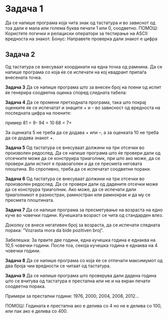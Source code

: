 # Задача 1
Да се напише програма која чита знак од тастатура и во зависнот од тоа дали е мала или голема буква печати 1 или 0, соодветно.
ПОМОШ: Користете логички и релациски оператори за тестирање на ASCII вредноста на знакот.
Бонус: Направете проверка дали знакот е цифра


## Задача 2
Од тастатура се внесуваат координати на една точка од рамнина. Да се напише програма со која ќе се испечати на кој квадрант припаѓа внесената точка.


**Задача 3**
Да се напише програма што за внесен број на поени од испит ќе генерира соодветна оценка според следната табела:


**Задача 4**
Да се промени претходната програма, така што покрај оценките ќе се испечатат и знаците + и – во зависност од вредноста на последната цифра на поените:

пример
81 = 9-
94 = 10
68 = 7+

За оценката 5 не треба да се додава + или –, а за оценката 10 не треба да се додава знакот +.


**Задача 5**
Од тастатура се внесуваат должини на три отсечки во произволен редослед. Да се напише програма што ќе провери дали од отсечките може да се конструира триаголник, 
при што ако може, да се провери дали истиот е правоаголен и да се пресмета неговата плоштина. Во спротивно, треба да се испечатат соодветни пораки.


**Задача 6**
Од тастатура се внесуваат должини на три отсечки во произволен редослед. Да се провери дали од дадените отсечки може да се конструра триаголник.
Ако може, да се испечати дали триаголникот е разностран, рамностран или рамнокрак и да му се пресмета плоштината.


**Задача 7**
Да се напише програма за пресметување на возраста на едно куче во човечки години. Кучешката возраст се чита од стандарден влез.

Доколку се внесе негативен број за возраста, да се испечати следната порака: “Vozrasta mora da bide pozitiven broj”.

Забелешка: За првите две години, една кучешка година е еднаква на 10,5 човечки години. После тоа, секоја кучешка година е еднаква на 4 човечки години.


**Задача 8**
Да се напише програма со која ќе се отпечати максимумот од два броја чии вредности се читаат од тастатура.


**Задача 9**
Да се напише програма што проверува дали дадена година што се вчитува од тастатура е престапна или не и на екран печати соодветна порака.

Примери за престапни години: 1976, 2000, 2004, 2008, 2012…

ПОМОШ: Годината е престапна ако е делива со 4 но не е делива со 100, или пак ако е делива со 400.








